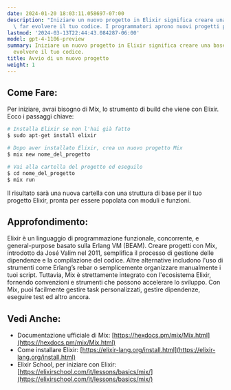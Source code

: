 ```yaml
---
date: 2024-01-20 18:03:11.058697-07:00
description: "Iniziare un nuovo progetto in Elixir significa creare una base da cui\
  \ far evolvere il tuo codice. I programmatori aprono nuovi progetti per organizzare\u2026"
lastmod: '2024-03-13T22:44:43.084287-06:00'
model: gpt-4-1106-preview
summary: Iniziare un nuovo progetto in Elixir significa creare una base da cui far
  evolvere il tuo codice.
title: Avvio di un nuovo progetto
weight: 1
---
```


## Come Fare:
Per iniziare, avrai bisogno di Mix, lo strumento di build che viene con Elixir. Ecco i passaggi chiave:

```Elixir
# Installa Elixir se non l'hai già fatto
$ sudo apt-get install elixir

# Dopo aver installato Elixir, crea un nuovo progetto Mix
$ mix new nome_del_progetto

# Vai alla cartella del progetto ed eseguilo
$ cd nome_del_progetto
$ mix run
```

Il risultato sarà una nuova cartella con una struttura di base per il tuo progetto Elixir, pronta per essere popolata con moduli e funzioni.

## Approfondimento:
Elixir è un linguaggio di programmazione funzionale, concorrente, e general-purpose basato sulla Erlang VM (BEAM). Creare progetti con Mix, introdotto da José Valim nel 2011, semplifica il processo di gestione delle dipendenze e la compilazione del codice. Altre alternative includono l'uso di strumenti come Erlang’s rebar o semplicemente organizzare manualmente i tuoi script. Tuttavia, Mix è strettamente integrato con l'ecosistema Elixir, fornendo convenzioni e strumenti che possono accelerare lo sviluppo. Con Mix, puoi facilmente gestire task personalizzati, gestire dipendenze, eseguire test ed altro ancora.

## Vedi Anche:
- Documentazione ufficiale di Mix: [https://hexdocs.pm/mix/Mix.html](https://hexdocs.pm/mix/Mix.html)
- Come installare Elixir: [https://elixir-lang.org/install.html](https://elixir-lang.org/install.html)
- Elixir School, per iniziare con Elixir: [https://elixirschool.com/it/lessons/basics/mix/](https://elixirschool.com/it/lessons/basics/mix/)
